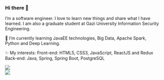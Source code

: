 ### Hi there 👋


I’m a software engineer. I love to learn new things and share what I have learned. I am also a graduate  student at Gazi University Information Security Engineering.

🌱 I’m currently learning JavaEE technologies, Big Data, Apache Spark, Python and Deep Learning.

✨ My interests:
    Front-end: HTML5, CSS3, JavaScript, ReactJS and Redux
    Back-end: Java, Spring, Spring Boot, PostgreSQL 
    
![](https://komarev.com/ghpvc/?username=aslihankcbs&color=blueviolet)    
![](https://github-readme-stats.vercel.app/api?username=aslihankcbs&theme=tokyonight)
